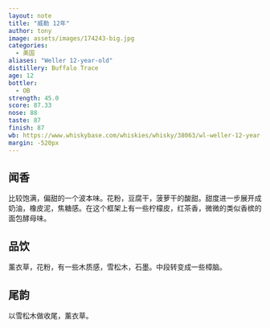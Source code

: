 ```yaml
---
layout: note
title: "威勒 12年"
author: tony
image: assets/images/174243-big.jpg
categories:
  - 美国
aliases: "Weller 12-year-old"
distillery: Buffalo Trace
age: 12
bottler:
  - OB
strength: 45.0
score: 87.33
nose: 88
taste: 87
finish: 87
wb: https://www.whiskybase.com/whiskies/whisky/38063/wl-weller-12-year-old
margin: -520px
---
```

## 闻香
比较饱满，偏甜的一个波本味。花粉，豆腐干，菠萝干的酸甜。甜度进一步展开成奶油，橡皮泥，焦糖感。在这个框架上有一些柠檬皮，红茶香，微微的类似香槟的面包酵母味。

## 品饮
薰衣草，花粉，有一些木质感，雪松木，石墨。中段转变成一些樟脑。

## 尾韵
以雪松木做收尾，薰衣草。
